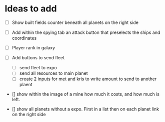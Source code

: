 # Ideas to add

- [ ] Show built fields counter beneath all planets on the right side

- [ ] Add within the spying tab an attack button that preselects the ships and coordinates

- [ ] Player rank in galaxy

- [ ] Add buttons to send fleet

  - [ ] send fleet to expo
  - [ ] send all resources to main planet
  - [ ] create 2 inputs for met and kris to write amount to send to another plaent

- [] show within the image of a mine how much it costs, and how much is left.

- [] show all planets without a expo. First in a list then on each planet link on the right side
